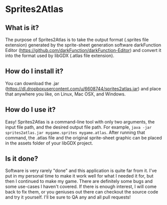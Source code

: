 # Sprites2Atlas

## What is it?
The purpose of Sprites2Atlas is to take the output format (.sprites file extension) generated by the sprite-sheet generation software darkFunction Editor (https://github.com/darkFunction/darkFunction-Editor) and convert it into the format used by libGDX (.atlas file extension).

## How do I install it?
You can download the .jar (https://dl.dropboxusercontent.com/u/6608744/sprites2atlas.jar) and place that anywhere you like, on Linux, Mac OSX, and Windows.

## How do I use it?
Easy! Sprites2Atlas is a command-line tool with only two arguments, the input file path, and the desired output file path.  For example, `java -jar sprites2atlas.jar mygame.sprites mygame.atlas`.  After running that command, the .atlas file and the original sprite-sheet graphic can be placed in the assets folder of your libGDX project.

## Is it done?
Software is very rarely "done" and this application is quite far from it.  I've put in my personal time to make it work well for what I needed it for, but then I continued to make my game.  There are definitely some bugs and some use-cases I haven't covered.  If there is enough interest, I will come back to fix them, or you geniuses out there can checkout the source code and try it yourself. I'll be sure to QA any and all pull requests!